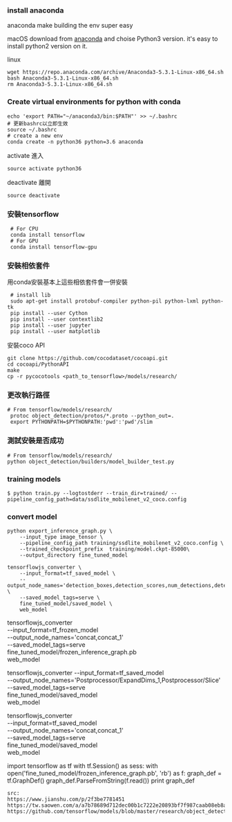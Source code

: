 

### install anaconda
anaconda make building the env super easy  

macOS
download from [anaconda]("https://www.anaconda.com/download/#macos")
and choise Python3 version. it's easy to install python2 version on it.

linux
```
wget https://repo.anaconda.com/archive/Anaconda3-5.3.1-Linux-x86_64.sh
bash Anaconda3-5.3.1-Linux-x86_64.sh
rm Anaconda3-5.3.1-Linux-x86_64.sh
```

### Create virtual environments for python with conda
```
echo 'export PATH="~/anaconda3/bin:$PATH"' >> ~/.bashrc   
# 更新bashrc以立即生效   
source ~/.bashrc   
# create a new env
conda create -n python36 python=3.6 anaconda   
```
activate 進入
```
source activate python36
```
deactivate 離開
```
source deactivate
```
### 安裝tensorflow
```
 # For CPU  
 conda install tensorflow  
 # For GPU  
 conda install tensorflow-gpu  
```
### 安裝相依套件  
用conda安裝基本上這些相依套件會一併安裝  
```
 # install lib
 sudo apt-get install protobuf-compiler python-pil python-lxml python-tk  
 pip install --user Cython  
 pip install --user contextlib2  
 pip install --user jupyter  
 pip install --user matplotlib  
```
安裝coco API
```
git clone https://github.com/cocodataset/cocoapi.git
cd cocoapi/PythonAPI
make
cp -r pycocotools <path_to_tensorflow>/models/research/
```

### 更改執行路徑
```
# From tensorflow/models/research/
 protoc object_detection/protos/*.proto --python_out=.   
 export PYTHONPATH=$PYTHONPATH:'pwd':'pwd'/slim 
```

### 測試安裝是否成功
```
# From tensorflow/models/research/
python object_detection/builders/model_builder_test.py
```
### training models
```
$ python train.py --logtostderr --train_dir=trained/ --pipeline_config_path=data/ssdlite_mobilenet_v2_coco.config
```

### convert model
```
python export_inference_graph.py \
    --input_type image_tensor \
    --pipeline_config_path training/ssdlite_mobilenet_v2_coco.config \
    --trained_checkpoint_prefix  training/model.ckpt-85000\
    --output_directory fine_tuned_model
```
```
tensorflowjs_converter \
    --input_format=tf_saved_model \
    --output_node_names='detection_boxes,detection_scores,num_detections,detection_classes' \
    --saved_model_tags=serve \
    fine_tuned_model/saved_model \
    web_model
```
tensorflowjs_converter \
    --input_format=tf_frozen_model \
    --output_node_names='concat,concat_1' \
    --saved_model_tags=serve \
    fine_tuned_model/frozen_inference_graph.pb \
    web_model
    
tensorflowjs_converter --input_format=tf_saved_model \
                       --output_node_names='Postprocessor/ExpandDims_1,Postprocessor/Slice' \
                       --saved_model_tags=serve \
                       fine_tuned_model/saved_model \
                       web_model  
    
 tensorflowjs_converter \
    --input_format=tf_saved_model \
    --output_node_names='concat,concat_1' \
    --saved_model_tags=serve \
    fine_tuned_model/saved_model \
    web_model
    
import tensorflow as tf
with tf.Session() as sess:
    with open('fine_tuned_model/frozen_inference_graph.pb', 'rb') as f:
        graph_def = tf.GraphDef()
        graph_def.ParseFromString(f.read()) 
        print graph_def
```
src:
https://www.jianshu.com/p/2f3be7781451  
https://tw.saowen.com/a/a7b78689d712dec00b1c7222e20893bf7f987caab08eb8aba68d4bfa4ac16e74  
https://github.com/tensorflow/models/blob/master/research/object_detection/g3doc/installation.md  
